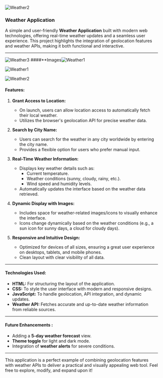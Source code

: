 ![Weather2](https://github.com/user-attachments/assets/de303262-b311-4259-b77f-cd5f003208ac)

### **Weather Application**

A simple and user-friendly **Weather Application** built with modern web technologies, offering real-time weather updates and a seamless user experience. This project highlights the integration of geolocation features and weather APIs, making it both functional and interactive.

---

![Weather3](https://github.com/user-attachments/assets/f7e7b9b3-ed98-4109-821a-c32ac98bb5ef)
####**Images![Weather1](https://github.com/user-attachments/assets/a0a575c2-165a-4d71-8f36-9a8d92a6995e)


![Weather1](https://github.com/user-attachments/assets/f2ca9276-8417-4727-95cb-4e7cd7c23474)

![Weather2](https://github.com/user-attachments/assets/c4ef96a7-d363-47c9-87ef-023b26f520a6)


#### **Features:**


1. **Grant Access to Location:**
   - On launch, users can allow location access to automatically fetch their local weather.
   - Utilizes the browser's geolocation API for precise weather data.

2. **Search by City Name:**
   - Users can search for the weather in any city worldwide by entering the city name.
   - Provides a flexible option for users who prefer manual input.

3. **Real-Time Weather Information:**
   - Displays key weather details such as:
     - Current temperature.
     - Weather conditions (sunny, cloudy, rainy, etc.).
     - Wind speed and humidity levels.
   - Automatically updates the interface based on the weather data retrieved.

4. **Dynamic Display with Images:**
   - Includes space for weather-related images/icons to visually enhance the interface.
   - Icons change dynamically based on the weather conditions (e.g., a sun icon for sunny days, a cloud for cloudy days).

5. **Responsive and Intuitive Design:**
   - Optimized for devices of all sizes, ensuring a great user experience on desktops, tablets, and mobile phones.
   - Clean layout with clear visibility of all data.

---

#### **Technologies Used:**

- **HTML:** For structuring the layout of the application.
- **CSS:** To style the user interface with modern and responsive designs.
- **JavaScript:** To handle geolocation, API integration, and dynamic updates.
- **Weather API:** Fetches accurate and up-to-date weather information from reliable sources.


---

#### **Future Enhancements :**

- Adding a **5-day weather forecast** view.
- **Theme toggle** for light and dark mode.
- Integration of **weather alerts** for severe conditions.

---

This application is a perfect example of combining geolocation features with weather APIs to deliver a practical and visually appealing web tool. Feel free to explore, modify, and expand upon it!
